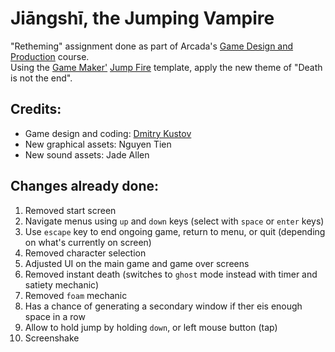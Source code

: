 # Jiāngshī, the Jumping Vampire
"Retheming" assignment done as part of Arcada's [Game Design and Production](https://www.arcada.fi/en/study-arcada/continuing-education/course-calendar/game-design-and-production) course.  
Using the [Game Maker'](https://gamemaker.io/) [Jump Fire](https://gamemaker.io/en/tutorials/fire-jump-dnd) template, apply the new theme of "Death is not the end".  
## Credits:
- Game design and coding: [Dmitry Kustov](https://www.linkedin.com/in/simbiat19/)
- New graphical assets: Nguyen Tien
- New sound assets: Jade Allen
## Changes already done:
1. Removed start screen
2. Navigate menus using `up` and `down` keys (select with `space` or `enter` keys)
3. Use `escape` key to end ongoing game, return to menu, or quit (depending on what's currently on screen)
4. Removed character selection
5. Adjusted UI on the main game and game over screens
6. Removed instant death (switches to `ghost` mode instead with timer and satiety mechanic)
7. Removed `foam` mechanic
8. Has a chance of generating a secondary window if ther eis enough space in a row
9. Allow to hold jump by holding `down`, or left mouse button (tap)
10. Screenshake